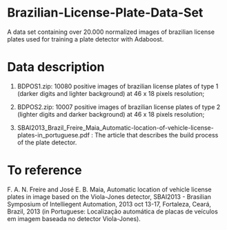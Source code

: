 # Brazilian-License-Plate-Data-Set
A data set containing over 20.000 normalized images of brazilian license plates used for training a plate detector with Adaboost.

# Data description

1. BDPOS1.zip: 10080 positive images of brazilian license plates of type 1 (darker digits and lighter background) at 46 x 18 pixels resolution;

2. BDPOS2.zip: 10007 positive images of brazilian license plates of type 2 (lighter digits and darker background) at 46 x 18 pixels resolution;

3. SBAI2013_Brazil_Freire_Maia_Automatic-location-of-vehicle-license-plates-in_portuguese.pdf : The article that describes the build process of the plate detector.

# To reference
F. A. N. Freire and José E. B. Maia, Automatic location of vehicle license plates in image based on the Viola-Jones detector, SBAI2013 - Brasilian Symposium of Intelliegent Automation, 2013 oct 13-17, Fortaleza, Ceará, Brazil, 2013 (in Portuguese: Localização automática de placas de veículos em imagem baseada no detector Viola-Jones).
